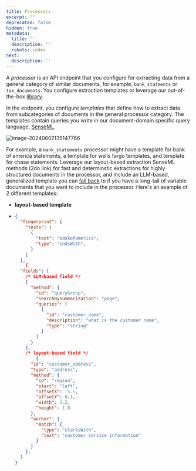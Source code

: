 ```yaml
---
title: Processors
excerpt: ''
deprecated: false
hidden: true
metadata:
  title: ''
  description: ''
  robots: index
next:
  description: ''
---
```

A *processor* is an API endpoint that you configure for extracting data from a general category of similar documents, for example, `bank_statments` or `tax_documents`.  You configure extraction templates or leverage our out-of-the-box [library](doc:library-quickstart). 

 In the endpoint, you configure *templates* that define how to extract data from subcategories of documents in the general processor category. The templates contain queries you write in our document-domain specific query language, [SenseML](doc:senseml-reference-introduction).

![image-20240607135147766](C:\Users\franc\AppData\Roaming\Typora\typora-user-images\image-20240607135147766.png)

 For example, a `bank_statements` processor might have a template for bank of america statements, a template for wells fargo templates, and template for chase statements. Leverage our layout-based extraction SenseML methods (2do link) for fast and determinstic extractions for highly structured documents in the processor, and include an LLM-based, generalized template you can [fall back](doc:fallbacks#capture-long-tail-documents-with-fallback-configs) to if you have a long-tail of variable documents that you want to include in the processor. Here's an example of 2 different templates:

* **layout-based template**

* ```json
  {
    "fingerprint": {
      "tests": [
        {
          "text": "bankofamerica",
          "type": "endsWith",
        }
      ]
    },
      {
    "fields": [
      /* LLM-based field */
      {
        "method": {
          "id": "queryGroup",
          "searchBySummarization": "page",
          "queries": [
            {
              "id": "customer_name",
              "description": "what is the customer name",
              "type": "string"
            }
          ]
        }
      },
      /* layout-based field */
          {
        "id": "customer_address",
        "type": "address",
        "method": {
          "id": "region",
          "start": "left",
          "offsetX": -5.5,
          "offsetY": 0.3,
          "width": 3.2,
          "height": 1.8
        },
        "anchor": {
          "match": {
            "type": "startsWith",
            "text": "customer service information"
          }
        }
      },
    ]
  }
      
  ```
